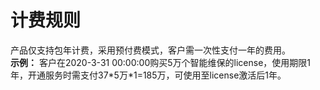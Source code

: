 # 计费规则

产品仅支持包年计费，采用预付费模式，客户需一次性支付一年的费用。  
**示例：** 客户在2020-3-31 00:00:00购买5万个智能维保的license，使用期限1年，开通服务时需支付37\*5万\*1=185万，可使用至license激活后1年。
